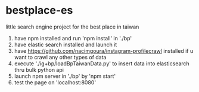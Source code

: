 # bestplace-es
little search engine project for the best place in taiwan 

1. have npm installed and run 'npm install' in './bp'
2. have elastic search installed and launch it 
3. have https://github.com/nacimgoura/instagram-profilecrawl installed if u want to crawl any other types of data
4. execute './ig+bp/loadBpTaiwanData.py' to insert data into elasticsearch thru bulk python api
5. launch npm server in './bp' by 'npm start' 
6. test the page on 'localhost:8080'
